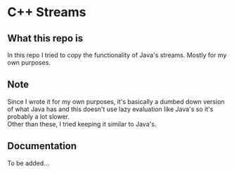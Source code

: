 # C++ Streams

## What this repo is

In this repo I tried to copy the functionality of Java's streams. Mostly for my own purposes.

## Note

Since I wrote it for my own purposes, it's basically a dumbed down version of what Java has and this doesn't use lazy evaluation like Java's so it's probably a lot slower.  
Other than these, I tried keeping it similar to Java's.

## Documentation

To be added...